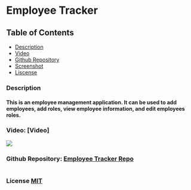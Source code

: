 
# Employee Tracker

## Table of Contents
- [Description](#description)
- [Video](#video)
- [Github Repository](#github-repo)
- [Screenshot](#screenshot)
- [Liscense](#license)


### Description
#### This is an employee management application. It can be used to add employees, add roles, view employee information, and edit employees roles. 



### Video: [Video]

<img src="employee-tracker.gif" />



### Github Repository: [Employee Tracker Repo](https://github.com/adodt/employee-tracker)


<a id="license"></a>

#
### License [MIT](http://choosealicense.com/licenses/mit/)